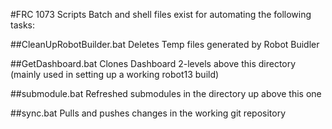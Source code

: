 #FRC 1073 Scripts
Batch and shell files exist for automating the following tasks:

##CleanUpRobotBuilder.bat
Deletes Temp files generated by Robot Buidler

##GetDashboard.bat
Clones Dashboard 2-levels above this directory (mainly used in setting up a working robot13 build)

##submodule.bat
Refreshed submodules in the directory up above this one

##sync.bat
Pulls and pushes changes in the working git repository 

